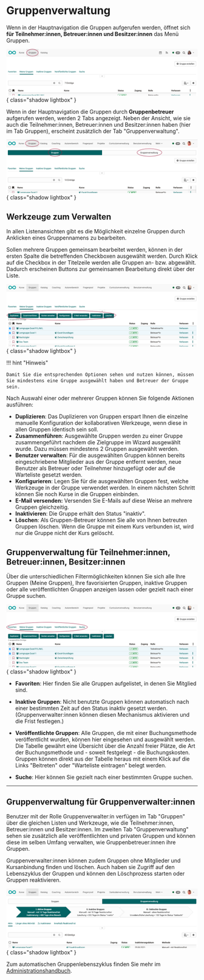 # Gruppenverwaltung

Wenn in der Hauptnavigation die Gruppen aufgerufen werden, öffnet sich **für Teilnehmer:innen, Betreuer:innen und Besitzer:innen** das Menü Gruppen.

![group_management_menu_participants_v1_de.png](assets/group_management_menu_participants_v1_de.png){ class="shadow lightbox" }

Wenn in der Hauptnavigation die Gruppen durch **Gruppenbetreuer** aufgerufen werden, werden 2 Tabs angezeigt. Neben der Ansicht, wie sie auch die Teilnehmer:innen, Betreuer:innen und Besitzer:innen haben (hier im Tab Gruppen), erscheint zusätzlich der Tab "Gruppenverwaltung".

![group_management_menu_groupmanager_v1_de.png](assets/group_management_menu_groupmanager_v1_de.png){ class="shadow lightbox" }

## Werkzeuge zum Verwalten

In allen Listenansichten gibt es die Möglichkeit einzelne Gruppen durch Anklicken eines Gruppennamens zu bearbeiten.

Sollen mehrere Gruppen gemeinsam bearbeitet werden, können in der ersten Spalte die betreffenden Checkboxen ausgewählt werden. Durch Klick auf die Checkbox in der Titelzeile werden alle Gruppen an- bzw. abgewählt. Dadurch erscheinen Buttons zur gemeinsamen Bearbeitung direkt über der Liste.

![group_management_groups_selected_v1_de.png](assets/group_management_groups_selected_v1_de.png){ class="shadow lightbox" }

!!! hint "Hinweis"

	Damit Sie die entsprechenden Optionen sehen und nutzen können, müssen Sie mindestens eine Gruppe ausgewählt haben und Betreuer der Gruppe sein.

Nach Auswahl einer oder mehrerer Gruppen können Sie folgende Aktionen ausführen:

  *  **Duplizieren**: Das Duplizieren von Gruppen erspart Ihnen die einzelne manuelle Konfiguration der kollaborativen Werkzeuge, wenn diese in allen Gruppen identisch sein soll.
  *  **Zusammenführen**: Ausgewählte Gruppen werden zu einer Gruppe zusammengeführt  nachdem die Zielgruppe im Wizard ausgewählt wurde. Dazu müssen mindestens 2 Gruppen ausgewählt werden.
  *  **Benutzer verwalten**: Für die ausgewählten Gruppen können bereits eingeschriebene Mitglieder aus der Gruppe entfernt werden, neue Benutzer als Betreuer oder Teilnehmer hinzugefügt oder auf die Warteliste gesetzt werden.
  *  **Konfigurieren**: Legen Sie für die ausgewählten Gruppen fest, welche Werkzeuge in der Gruppe verwendet werden. In einem nächsten Schritt können Sie noch Kurse in die Gruppen einbinden.
  *  **E-Mail versenden:** Versenden Sie E-Mails auf diese Weise an mehrere Gruppen gleichzeitig.
  *  **Inaktivieren**: Die Gruppe erhält den Status "inaktiv".
  *  **Löschen**: Als Gruppen-Betreuer können Sie alle von Ihnen betreuten Gruppen löschen. Wenn die Gruppe mit einem Kurs verbunden ist, wird nur die Gruppe nicht der Kurs gelöscht. 



## Gruppenverwaltung für Teilnehmer:innen, Betreuer:innen, Besitzer:innen

Über die unterschiedlichen Filtermöglichkeiten können Sie sich alle Ihre Gruppen (Meine Gruppen), Ihre favorisierten Gruppen, inaktive Gruppen oder alle veröffentlichten Gruppen anzeigen lassen oder gezielt nach einer Gruppe suchen. 

![group_management_meine_gruppen_v1_de.png](assets/group_management_my_groups_v1_de.png){ class="shadow lightbox" }

 *  **Favoriten**: Hier finden Sie alle Gruppen aufgelistet, in denen Sie Mitglied sind.

* **Inaktive Gruppen**: Nicht benutzte Gruppen können automatisch nach einer bestimmten Zeit auf den Status inaktiv gesetzt werden. (Gruppenverwalter:innen können diesen Mechanismus aktivieren und die Frist festlegen.)

* **Veröffentlichte Gruppen**: Alle Gruppen, die mit einer Buchungsmethode veröffentlicht wurden, können hier eingesehen und ausgewählt werden. Die Tabelle gewährt eine Übersicht über die Anzahl freier Plätze, die Art der Buchungsmethode und - soweit festgelegt - die Buchungskosten. Gruppen können direkt aus der Tabelle heraus mit einem Klick auf die Links "Beitreten" oder "Warteliste eintragen"
belegt werden.

* **Suche**: Hier können Sie gezielt nach einer bestimmten Gruppe suchen.

---

## Gruppenverwaltung für Gruppenverwalter:innen

Benutzer mit der Rolle Gruppenverwalter:in verfügen im Tab "Gruppen" über die gleichen Listen und Werkzeuge, wie die Teilnehmer:innen, Betreuer:innen und Besitzer:innen. Im zweiten Tab "Gruppenverwaltung" sehen sie zusätzlich alle veröffentlichten und privaten Gruppen und können diese im selben Umfang verwalten, wie Gruppenbetreuer:innen ihre Gruppen. 

Gruppenverwalter:innen können zudem Gruppen ohne Mitglieder und Kursanbindung finden und löschen. Auch haben sie Zugriff auf den Lebenszyklus der Gruppen und können den Löschprozess starten oder Gruppen reaktivieren. 

![group_management_menu2_groupmanager_v1_de.png](assets/group_management_menu2_groupmanager_v1_de.png){ class="shadow lightbox" }

Zum automatischen Gruppenlebenszyklus finden Sie mehr im [Administrationshandbuch](../../manual_admin/administration/Automatic_Group_Lifecycle.de.md).

